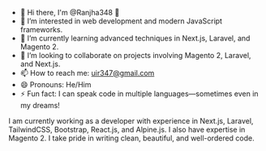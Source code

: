 - 👋 Hi there, I'm @Ranjha348 👋
- 👀 I’m interested in web development and modern JavaScript frameworks.
- 🌱 I’m currently learning advanced techniques in Next.js, Laravel, and Magento 2.
- 💞️ I’m looking to collaborate on projects involving Magento 2, Laravel, and Next.js.
- 📫 How to reach me: uir347@gmail.com
- 😄 Pronouns: He/Him
- ⚡ Fun fact: I can speak code in multiple languages—sometimes even in my dreams!

I am currently working as a developer with experience in Next.js, Laravel, TailwindCSS, Bootstrap, React.js, and Alpine.js. I also have expertise in Magento 2. I take pride in writing clean, beautiful, and well-ordered code.
